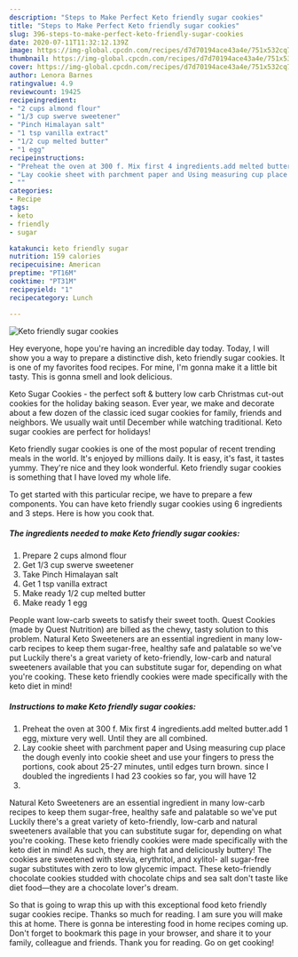 ```yaml
---
description: "Steps to Make Perfect Keto friendly sugar cookies"
title: "Steps to Make Perfect Keto friendly sugar cookies"
slug: 396-steps-to-make-perfect-keto-friendly-sugar-cookies
date: 2020-07-11T11:32:12.139Z
image: https://img-global.cpcdn.com/recipes/d7d70194ace43a4e/751x532cq70/keto-friendly-sugar-cookies-recipe-main-photo.jpg
thumbnail: https://img-global.cpcdn.com/recipes/d7d70194ace43a4e/751x532cq70/keto-friendly-sugar-cookies-recipe-main-photo.jpg
cover: https://img-global.cpcdn.com/recipes/d7d70194ace43a4e/751x532cq70/keto-friendly-sugar-cookies-recipe-main-photo.jpg
author: Lenora Barnes
ratingvalue: 4.9
reviewcount: 19425
recipeingredient:
- "2 cups almond flour"
- "1/3 cup swerve sweetener"
- "Pinch Himalayan salt"
- "1 tsp vanilla extract"
- "1/2 cup melted butter"
- "1 egg"
recipeinstructions:
- "Preheat the oven at 300 f. Mix first 4 ingredients.add melted butter.add 1 egg, mixture very well. Until they are all combined."
- "Lay cookie sheet with parchment paper and Using measuring cup place the dough evenly into cookie sheet and use your fingers to press the portions, cook about 25-27 minutes, until edges turn brown. since I doubled the ingredients I had 23 cookies so far, you will have 12"
- ""
categories:
- Recipe
tags:
- keto
- friendly
- sugar

katakunci: keto friendly sugar 
nutrition: 159 calories
recipecuisine: American
preptime: "PT16M"
cooktime: "PT31M"
recipeyield: "1"
recipecategory: Lunch

---
```



![Keto friendly sugar cookies](https://img-global.cpcdn.com/recipes/d7d70194ace43a4e/751x532cq70/keto-friendly-sugar-cookies-recipe-main-photo.jpg)

Hey everyone, hope you're having an incredible day today. Today, I will show you a way to prepare a distinctive dish, keto friendly sugar cookies. It is one of my favorites food recipes. For mine, I'm gonna make it a little bit tasty. This is gonna smell and look delicious.

Keto Sugar Cookies - the perfect soft &amp; buttery low carb Christmas cut-out cookies for the holiday baking season. Ever year, we make and decorate about a few dozen of the classic iced sugar cookies for family, friends and neighbors. We usually wait until December while watching traditional. Keto sugar cookies are perfect for holidays!

Keto friendly sugar cookies is one of the most popular of recent trending meals in the world. It's enjoyed by millions daily. It is easy, it's fast, it tastes yummy. They're nice and they look wonderful. Keto friendly sugar cookies is something that I have loved my whole life.


To get started with this particular recipe, we have to prepare a few components. You can have keto friendly sugar cookies using 6 ingredients and 3 steps. Here is how you cook that.

<!--inarticleads1-->

##### The ingredients needed to make Keto friendly sugar cookies:

1. Prepare 2 cups almond flour
1. Get 1/3 cup swerve sweetener
1. Take Pinch Himalayan salt
1. Get 1 tsp vanilla extract
1. Make ready 1/2 cup melted butter
1. Make ready 1 egg


People want low-carb sweets to satisfy their sweet tooth. Quest Cookies (made by Quest Nutrition) are billed as the chewy, tasty solution to this problem. Natural Keto Sweeteners are an essential ingredient in many low-carb recipes to keep them sugar-free, healthy safe and palatable so we&#39;ve put Luckily there&#39;s a great variety of keto-friendly, low-carb and natural sweeteners available that you can substitute sugar for, depending on what you&#39;re cooking. These keto friendly cookies were made specifically with the keto diet in mind! 

<!--inarticleads2-->

##### Instructions to make Keto friendly sugar cookies:

1. Preheat the oven at 300 f. Mix first 4 ingredients.add melted butter.add 1 egg, mixture very well. Until they are all combined.
1. Lay cookie sheet with parchment paper and Using measuring cup place the dough evenly into cookie sheet and use your fingers to press the portions, cook about 25-27 minutes, until edges turn brown. since I doubled the ingredients I had 23 cookies so far, you will have 12
1. 


Natural Keto Sweeteners are an essential ingredient in many low-carb recipes to keep them sugar-free, healthy safe and palatable so we&#39;ve put Luckily there&#39;s a great variety of keto-friendly, low-carb and natural sweeteners available that you can substitute sugar for, depending on what you&#39;re cooking. These keto friendly cookies were made specifically with the keto diet in mind! As such, they are high fat and deliciously buttery! The cookies are sweetened with stevia, erythritol, and xylitol- all sugar-free sugar substitutes with zero to low glycemic impact. These keto-friendly chocolate cookies studded with chocolate chips and sea salt don&#39;t taste like diet food—they are a chocolate lover&#39;s dream. 

So that is going to wrap this up with this exceptional food keto friendly sugar cookies recipe. Thanks so much for reading. I am sure you will make this at home. There is gonna be interesting food in home recipes coming up. Don't forget to bookmark this page in your browser, and share it to your family, colleague and friends. Thank you for reading. Go on get cooking!
